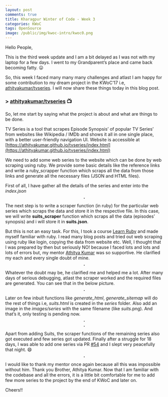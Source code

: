 ```yaml
---
layout: post
comments: true
title: Kharagpur Winter of Code - Week 3
categories: KWoC
tags: OpenSource
image: /public/img/kwoc-intro/kwoc0.png
---
```

Hello People,

This is the third week update and I am a bit delayed as I was not with my laptop for a few days. I went to my Grandparent’s place and came back becoming fatty. 😛

So, this week I faced many many many challenges and atlast I am happy for some contribution to my dream project in the KWoC’17  i.e, [athityakumar/tvseries](https://github.com/athityakumar/tvseries). I will now share these things today in this blog post.

### > [athityakumar/tvseries](https://github.com/athityakumar/tvseries)  📺

So, let me start by saying what the project is about and what are things to be done.

TV Series is a tool that scrapes Episode Synopsis’ of popular TV Series’ from websites like Wikipedia / IMDb and shows it all in one single place, with a better user-friendly navigation UI. Website is accessible at [https://athityakumar.github.io/tvseries/index.html](https://athityakumar.github.io/tvseries/index.html)

We need to add some web series to the website which can be done by web scraping using ruby. We provide some basic details like the reference links and write a ruby_scrapper function which scraps all the data from those links and generate all the necessary files (JSON and HTML files).

First of all, I have gather all the details of the series and enter into the *index.json*

<p align="center">
  <img title="Snippet from index.json" src="/blog/public/img/kwoc-week3/kwoc-31.png" alt="" style="border: 1px solid">
</p>

The next step is to write a scraper function (in ruby) for the particular web series which scraps the data and store it in the respective file. In this case, we will write **suits_scraper** function which scraps all the data (episodes’ synopsis) and i will store it in **suits.json**.

But this is not an easy task. For this, I took a course [Learn Ruby](https://www.codecademy.com/learn/learn-ruby) and made myself familiar with ruby. I read many blog posts and tried out web scraping using ruby like login, copying the data from website etc. Well, I thought that I was prepared by then but seriously NO! because I faced lots and lots and lots of errors but, my mentor [Athitya Kumar](https://www.facebook.com/athitya.kumar) was so supportive. He clarified my each and every single doubt of mine.

<p align="center">
  <img title= "Coversations with my mentor" src="/blog/public/img/kwoc-week3/kwoc-32.jpg" alt="" style="border: 1px solid">
</p>

Whatever the doubt may be, he clarified me and helped me a lot. After many days of serious debugging, atlast the scraper worked and the required files are generated. You can see that in the below picture.

<p align="center">
  <img title= "Behind the scenes: Working of the scrapper function" src="/blog/public/img/kwoc-week3/kwoc-33.png" alt="" style="border: 1px solid">
</p>

Later on few inbuit functions like *generate_html*, *generate_sitemap* will do the rest of things i.e, *suits.html* is created in the *series* folder. Also add an image in the *images/series* with the same filename (like *suits*.png). And that’s it, only testing is pending now.

<p align="center">
  <img title= "Homepage" src="/blog/public/img/kwoc-week3/kwoc-34.png" alt="" style="border: 1px solid">
</p>
<p align="center">
  <img title= "Suits Web series" src="/blog/public/img/kwoc-week3/kwoc-35.png" alt="" style="border: 1px solid">
</p>

Apart from adding Suits, the scraper functions of the remaining series also got executed and few series got updated. Finally after a struggle for 18 days, I was able to add one series via PR [#54](https://github.com/athityakumar/tvseries/pull/54) and I slept very peacefully that night. 😄

<p align="center">
  <img src="/blog/public/img/kwoc-week3/kwoc-36.png" alt="" style="border: 1px solid">
</p>

I would like to thank my mentor once again because all this was impossible without him. Thank you Brother, Athitya Kumar. Now that I am familiar with the codebase and all the errors, it is a little bit comfortable for me to add few more series to the project by the end of KWoC and later on.

Cheers!!
